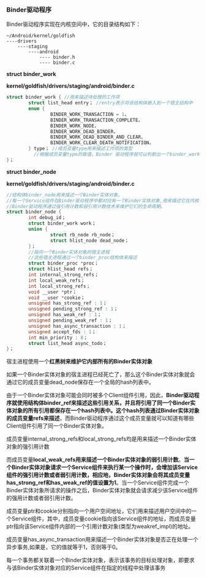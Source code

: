 ### Binder驱动程序

Binder驱动程序实现在内核空间中，它的目录结构如下：

```
~/Android/kernel/goldfish
----drivers
    ----staging
        ----android
            ---- binder.h
            ---- binder.c
```

**struct binder_work**

**kernel/goldfish/drivers/staging/android/binder.c**

```c
struct binder_work { //用来描述待处理的工作项
        struct list_head entry； //entry表示将该结构体嵌入到一个宿主结构中
        enum {
                BINDER_WORK_TRANSACTION = 1，
                BINDER_WORK_TRANSACTION_COMPLETE，
                BINDER_WORK_NODE，
                BINDER_WORK_DEAD_BINDER，
                BINDER_WORK_DEAD_BINDER_AND_CLEAR，
                BINDER_WORK_CLEAR_DEATH_NOTIFICATION，
        } type； //成员变量type用来描述工作项的类型
          //根据成员变量type的取值，Binder 驱动程序就可以判断出一个binder_work结构体嵌入到什么类型的宿主结构中。
}；
```

**struct binder_node**

**kernel/goldfish/drivers/staging/android/binder.c**

```c
//结构体binder_node用来描述一个Binder实体对象。
//每一个Service组件在Binder驱动程序中都对应有一个Binder实体对象,用来描述它在内核中的状态
//Binder驱动程序通过强引用计数和弱引用计数技术来维护它们的生命周期。
struct binder_node { 
        int debug_id；
        struct binder_work work；
        union {
                struct rb_node rb_node；
                struct hlist_node dead_node；
        }；
        //指向一个Binder实体对象的宿主进程 
        //这些宿主进程通过一个binder_proc结构体来描述
        struct binder_proc *proc； 
        struct hlist_head refs；
        int internal_strong_refs；
        int local_weak_refs；
        int local_strong_refs；
        void __user *ptr；
        void __user *cookie；
        unsigned has_strong_ref : 1；
        unsigned pending_strong_ref : 1；
        unsigned has_weak_ref : 1；
        unsigned pending_weak_ref : 1；
        unsigned has_async_transaction : 1；
        unsigned accept_fds : 1；
        int min_priority : 8；
        struct list_head async_todo；
}；
```

宿主进程使用一个**红黑树来维护它内部所有的Binder实体对象**

如果一个Binder实体对象的宿主进程已经死亡了，那么这个Binder实体对象就会通过它的成员变量dead_node保存在一个全局的hash列表中。

由于一个Binder实体对象可能会同时被多个Client组件引用，因此，**Binder驱动程序就使用结构体binder_ref来描述这些引用关系，并且将引用了同一个Binder实体对象的所有引用都保存在一个hash列表中。这个hash列表通过Binder实体对象的成员变量refs来描述**，而Binder驱动程序通过这个成员变量就可以知道有哪些Client组件引用了同一个Binder实体对象。

成员变量internal_strong_refs和local_strong_refs均是用来描述一个Binder实体对象的强引用计数

而成员变量**local_weak_refs用来描述一个Binder实体对象的弱引用计数**。**当一个Binder实体对象请求一个Service组件来执行某一个操作时，会增加该Service组件的强引用计数或者弱引用计数，相应地，Binder实体对象会将其成员变量has_strong_ref和has_weak_ref的值设置为1**。当一个Service组件完成一个Binder实体对象所请求的操作之后，Binder实体对象就会请求减少该Service组件的强用计数或者弱引用计数。

成员变量ptr和cookie分别指向一个用户空间地址，它们用来描述用户空间中的一个Service组件，其中，成员变量cookie指向该Service组件的地址，而成员变量ptr指向该Service组件内部的一个引用计数对象(类型为weakref_impl)的地址。

成员变量has_async_transaction用来描述一个Binder实体对象是否正在处理一个异步事务,如果是，它的值就等于1，否则等于0。

每一个事务都关联着一个Binder实体对象，表示该事务的目标处理对象，即要求与该Binder实体对象对应的Service组件在指定的线程中处理该事务





